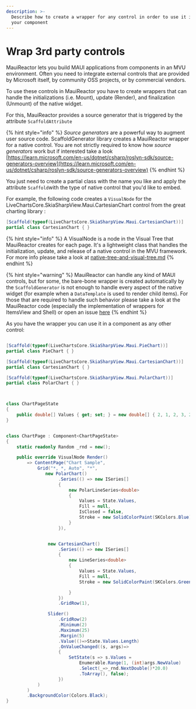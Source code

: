 ```yaml
---
description: >-
  Describe how to create a wrapper for any control in order to use it inside
  your component
---
```


# Wrap 3rd party controls

MauiReactor lets you build MAUI applications from components in an MVU environment. Often you need to integrate external controls that are provided by Microsoft itself, by community OSS projects, or by commercial vendors.

To use these controls in MauiReactor you have to create wrappers that can handle the initializations (i.e. Mount), update (Render), and finalization (Unmount) of the native widget.

For this, MauiReactor provides a source generator that is triggered by the attribute `ScaffoldAttribute`

{% hint style="info" %}
_Source generators_ are a powerful way to augment user source code. ScaffoldGenerator library creates a MauiReactor wrapper for a native control. You are not strictly required to know how _source generators_ work but if interested take a look [https://learn.microsoft.com/en-us/dotnet/csharp/roslyn-sdk/source-generators-overview](https://learn.microsoft.com/en-us/dotnet/csharp/roslyn-sdk/source-generators-overview)
{% endhint %}

You just need to create a partial class with the name you like and apply the attribute `Scaffold`with the type of native control that you'd like to embed.

For example, the following code creates a `VisualNode` for the LiveChartsCore.SkiaSharpView.Maui.CartesianChart control from the great charting library :

```csharp
[Scaffold(typeof(LiveChartsCore.SkiaSharpView.Maui.CartesianChart))]
partial class CartesianChart { }
```

{% hint style="info" %}
A VisualNode is a node in the Visual Tree that MauiReactor creates for each page. It's a lightweight class that handles the initialization, update, and release of a native control in the MVU framework. For more info please take a look at [native-tree-and-visual-tree.md](../../deep-dives/native-tree-and-visual-tree.md "mention")
{% endhint %}

{% hint style="warning" %}
MauiReactor can handle any kind of MAUI controls, but for some, the bare-bone wrapper is created automatically by the `ScaffoldGenerator` is not enough to handle every aspect of the native widget (for example when a `DataTemplate` is used to render child items). For those that are required to handle such behavior please take a look at the MauiReactor code (especially the implementation of wrappers for ItemsView and Shell) or open an issue [here](https://github.com/adospace/reactorui-maui/issues)
{% endhint %}

As you have the wrapper you can use it in a component as any other control:

```csharp

[Scaffold(typeof(LiveChartsCore.SkiaSharpView.Maui.PieChart))]
partial class PieChart { }

[Scaffold(typeof(LiveChartsCore.SkiaSharpView.Maui.CartesianChart))]
partial class CartesianChart { }

[Scaffold(typeof(LiveChartsCore.SkiaSharpView.Maui.PolarChart))]
partial class PolarChart { }



class ChartPageState
{
    public double[] Values { get; set; } = new double[] { 2, 1, 2, 3, 2, 3, 3 };
}


class ChartPage : Component<ChartPageState>
{
    static readonly Random _rnd = new();

    public override VisualNode Render()
        => ContentPage("Chart Sample",
            Grid("*, *, Auto", "*",
               new PolarChart()
                    .Series(() => new ISeries[]
                    {
                        new PolarLineSeries<double>
                        {
                            Values = State.Values,
                            Fill = null,
                            IsClosed = false,
                            Stroke = new SolidColorPaint(SKColors.Blue) { StrokeThickness = 5 },
                        }
                    }),


                new CartesianChart()
                    .Series(() => new ISeries[]
                    {
                        new LineSeries<double>
                        {
                            Values = State.Values,
                            Fill = null,
                            Stroke = new SolidColorPaint(SKColors.Green) { StrokeThickness = 2 },

                        }
                    })
                    .GridRow(1),

                Slider()
                    .GridRow(2)
                    .Minimum(2)
                    .Maximum(25)
                    .Margin(5)
                    .Value(()=>State.Values.Length)
                    .OnValueChanged((s, args)=>
                    {
                        SetState(s => s.Values =
                            Enumerable.Range(1, (int)args.NewValue)
                            .Select(_=>_rnd.NextDouble()*20.0)
                            .ToArray(), false);
                    })
            )
        )
        .BackgroundColor(Colors.Black);
}
```
